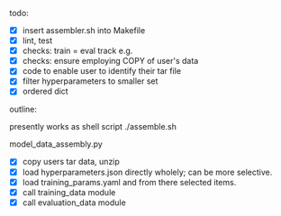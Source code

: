 todo:

  - [x] insert assembler.sh into Makefile
  - [x] lint, test
  - [x] checks: train = eval track e.g.
  - [x] checks: ensure employing COPY of user's data
  - [x] code to enable user to identify their tar file
  - [x] filter hyperparameters to smaller set
  - [x] ordered dict
  
outline:

  presently works as shell script ./assemble.sh

  model_data_assembly.py
  - [x] copy users tar data, unzip
  - [x] load hyperparameters.json directly wholely; can be more selective.
  - [x] load training_params.yaml and from there selected items.
  - [x] call training_data module
  - [x] call evaluation_data module
